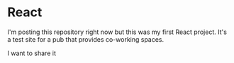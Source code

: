 # React

I'm posting this repository right now but this was my first React project.
It's a test site for a pub that provides co-working spaces.

I want to share it
